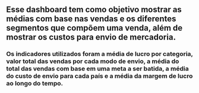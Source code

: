 ##   Esse dashboard tem como objetivo mostrar as médias com base nas vendas e os diferentes segmentos que compõem uma venda, além de mostrar os custos para envio de mercadoria.

###   Os indicadores utilizados foram a média de lucro por categoria, valor total das vendas por cada modo de envio, a média do total das vendas com base em uma meta a ser batida, a média do custo de envio para cada país e a média da margem de lucro ao longo do tempo.
